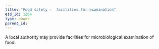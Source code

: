 ```yaml
---
title: "Food safety -  facilities for examination"
esd_id: 1264
type: power
parent_id:  
---
```


A local authority may provide facilities for microbiological examination of food.

